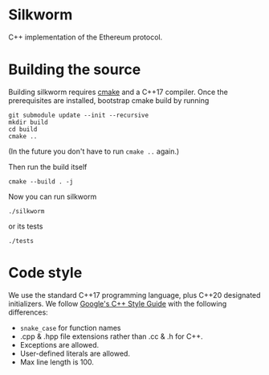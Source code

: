 Silkworm
===

C++ implementation of the Ethereum protocol.

# Building the source

Building silkworm requires [cmake](https://cgold.readthedocs.io/en/latest/first-step/installation.html) and a C++17 compiler.
Once the prerequisites are installed, bootstrap cmake build by running
```
git submodule update --init --recursive
mkdir build
cd build
cmake ..
```
(In the future you don't have to run `cmake ..` again.)

Then run the build itself
```
cmake --build . -j
```
Now you can run silkworm
```
./silkworm
```
or its tests
```
./tests
```

# Code style

We use the standard C++17 programming language, plus C++20 designated initializers.
We follow [Google's C++ Style Guide](https://google.github.io/styleguide/cppguide.html) with the following differences:

* `snake_case` for function names
* .cpp & .hpp file extensions rather than .cc & .h for C++.
* Exceptions are allowed.
* User-defined literals are allowed.
* Max line length is 100.
